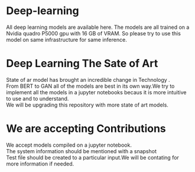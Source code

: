 # Deep-learning
All deep learning models are available here.
The models are all trained on a Nvidia quadro P5000 gpu with 16 GB of VRAM.
So please try to use this model on same infrastructure for same inference.

# Deep Learning The Sate of Art
State of ar model has brought an incredible change in Technology .<br>
From BERT to GAN all of the models are best in its own way.We try to implement all the models in a jupyter notebooks becaus it is more intuitive to use and to understand.<br>
We will be upgrading this repository with more state of art models.

# We are accepting Contributions
We accept models compiled on a jupyter notebook.<br>
The system information should be mentioned with a snapshot<br>
Test file should be created to a particular input.We will be contating for more information if needed.<br>
